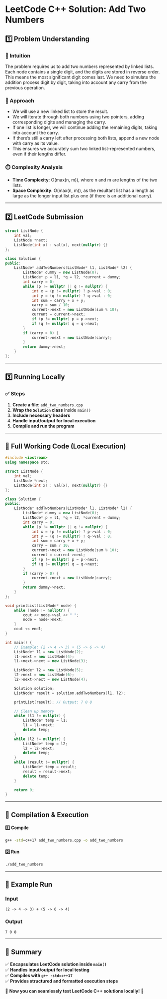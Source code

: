 # **LeetCode C++ Solution: Add Two Numbers**  

## **1️⃣ Problem Understanding**  
### **📌 Intuition**  
The problem requires us to add two numbers represented by linked lists. Each node contains a single digit, and the digits are stored in reverse order. This means the most significant digit comes last. We need to simulate the addition process digit by digit, taking into account any carry from the previous operation.

### **🚀 Approach**  
- We will use a new linked list to store the result.
- We will iterate through both numbers using two pointers, adding corresponding digits and managing the carry.
- If one list is longer, we will continue adding the remaining digits, taking into account the carry.
- If there’s still a carry left after processing both lists, append a new node with carry as its value.
- This ensures we accurately sum two linked list-represented numbers, even if their lengths differ.

### **⏱️ Complexity Analysis**  
- **Time Complexity**: O(max(n, m)), where n and m are lengths of the two lists.  
- **Space Complexity**: O(max(n, m)), as the resultant list has a length as large as the longer input list plus one (if there is an additional carry).

---  

## **2️⃣ LeetCode Submission**  
```cpp
struct ListNode {
    int val;
    ListNode *next;
    ListNode(int x) : val(x), next(nullptr) {}
};

class Solution {
public:
    ListNode* addTwoNumbers(ListNode* l1, ListNode* l2) {
        ListNode* dummy = new ListNode(0);
        ListNode* p = l1, *q = l2, *current = dummy;
        int carry = 0;
        while (p != nullptr || q != nullptr) {
            int x = (p != nullptr) ? p->val : 0;
            int y = (q != nullptr) ? q->val : 0;
            int sum = carry + x + y;
            carry = sum / 10;
            current->next = new ListNode(sum % 10);
            current = current->next;
            if (p != nullptr) p = p->next;
            if (q != nullptr) q = q->next;
        }
        if (carry > 0) {
            current->next = new ListNode(carry);
        }
        return dummy->next;
    }
};
```  

---  

## **3️⃣ Running Locally**  
### **✅ Steps**  
1. **Create a file**: `add_two_numbers.cpp`  
2. **Wrap the `Solution` class** inside `main()`  
3. **Include necessary headers**  
4. **Handle input/output for local execution**  
5. **Compile and run the program**  

---  

## **📝 Full Working Code (Local Execution)**  
```cpp
#include <iostream>
using namespace std;

struct ListNode {
    int val;
    ListNode *next;
    ListNode(int x) : val(x), next(nullptr) {}
};

class Solution {
public:
    ListNode* addTwoNumbers(ListNode* l1, ListNode* l2) {
        ListNode* dummy = new ListNode(0);
        ListNode* p = l1, *q = l2, *current = dummy;
        int carry = 0;
        while (p != nullptr || q != nullptr) {
            int x = (p != nullptr) ? p->val : 0;
            int y = (q != nullptr) ? q->val : 0;
            int sum = carry + x + y;
            carry = sum / 10;
            current->next = new ListNode(sum % 10);
            current = current->next;
            if (p != nullptr) p = p->next;
            if (q != nullptr) q = q->next;
        }
        if (carry > 0) {
            current->next = new ListNode(carry);
        }
        return dummy->next;
    }
};

void printList(ListNode* node) {
    while (node != nullptr) {
        cout << node->val << " ";
        node = node->next;
    }
    cout << endl;
}

int main() {
    // Example: (2 -> 4 -> 3) + (5 -> 6 -> 4)
    ListNode* l1 = new ListNode(2);
    l1->next = new ListNode(4);
    l1->next->next = new ListNode(3);

    ListNode* l2 = new ListNode(5);
    l2->next = new ListNode(6);
    l2->next->next = new ListNode(4);

    Solution solution;
    ListNode* result = solution.addTwoNumbers(l1, l2);

    printList(result); // Output: 7 0 8

    // Clean up memory
    while (l1 != nullptr) {
        ListNode* temp = l1;
        l1 = l1->next;
        delete temp;
    }
    while (l2 != nullptr) {
        ListNode* temp = l2;
        l2 = l2->next;
        delete temp;
    }
    while (result != nullptr) {
        ListNode* temp = result;
        result = result->next;
        delete temp;
    }

    return 0;
}
```  

---  

## **🔧 Compilation & Execution**  
#### **1️⃣ Compile**  
```bash
g++ -std=c++17 add_two_numbers.cpp -o add_two_numbers
```  

#### **2️⃣ Run**  
```bash
./add_two_numbers
```  

---  

## **🎯 Example Run**  
### **Input**  
```
(2 -> 4 -> 3) + (5 -> 6 -> 4)
```  
### **Output**  
```
7 0 8
```  

---  

## **📌 Summary**  
✅ **Encapsulates LeetCode solution inside `main()`**  
✅ **Handles input/output for local testing**  
✅ **Compiles with `g++ -std=c++17`**  
✅ **Provides structured and formatted execution steps**   

🚀 **Now you can seamlessly test LeetCode C++ solutions locally!** 🚀